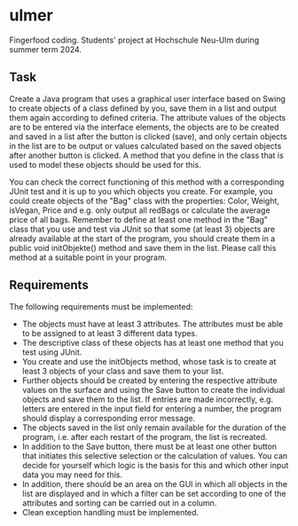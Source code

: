 # ulmer
Fingerfood coding. Students' project at Hochschule Neu-Ulm during summer term 2024.

## Task
Create a Java program that uses a graphical user interface based on Swing to create objects of a class defined by you, save them in a list and output them again according to defined criteria.
The attribute values of the objects are to be entered via the interface elements, the objects are to be created and saved in a list after the button is clicked (save), and only certain objects in the list are to be output or values calculated based on the saved objects after another button is clicked. A method that you define in the class that is used to model these objects should be used for this. 

You can check the correct functioning of this method with a corresponding JUnit test and it is up to you which objects you create. For example, you could create objects of the "Bag" class with the properties: Color, Weight, isVegan, Price and e.g. only output all redBags or calculate the average price of all bags. Remember to define at least one method in the "Bag" class that you use and test via JUnit so that some (at least 3) objects are already available at the start of the program, you should create them in a public void initObjekte() method and save them in the list. Please call this method at a suitable point in your program.

## Requirements
The following requirements must be implemented:

* The objects must have at least 3 attributes. The attributes must be able to be assigned to at least 3 different data types.
* The descriptive class of these objects has at least one method that you test using JUnit.
* You create and use the initObjects method, whose task is to create at least 3 objects of your class and save them to your list.
* Further objects should be created by entering the respective attribute values on the surface and using the Save button to create the individual objects and save them to the list. If entries are made incorrectly, e.g. letters are entered in the input field for entering a number, the program should display a corresponding error message.
* The objects saved in the list only remain available for the duration of the program, i.e. after each restart of the program, the list is recreated.
* In addition to the Save button, there must be at least one other button that initiates this selective selection or the calculation of values. You can decide for yourself which logic is the basis for this and which other input data you may need for this.
* In addition, there should be an area on the GUI in which all objects in the list are displayed and in which a filter can be set according to one of the attributes and sorting can be carried out in a column.
* Clean exception handling must be implemented.

